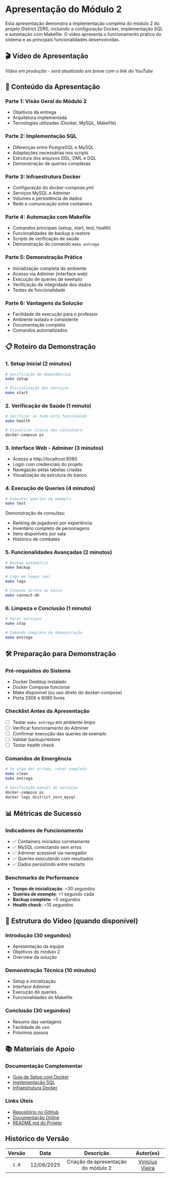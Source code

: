 # **Apresentação do Módulo 2**

Esta apresentação demonstra a implementação completa do módulo 2 do projeto District ZER0, incluindo a configuração Docker, implementação SQL e automação com Makefile. O vídeo apresenta o funcionamento prático do sistema e as principais funcionalidades desenvolvidas.

## 🎬 Vídeo de Apresentação

<!-- Placeholder para o link do vídeo quando for criado -->
*Vídeo em produção - será atualizado em breve com o link do YouTube*

<!-- Exemplo de estrutura para quando o vídeo estiver pronto:
Você pode acessar o vídeo de apresentação pelo link: [Apresentação do Módulo 2](https://www.youtube.com/watch?v=LINK_DO_VIDEO)

Ou pode visualizar diretamente por aqui:
<iframe width="768" height="432" src="https://www.youtube.com/embed/LINK_DO_VIDEO" title="Entrega 2 - Banco de Dados - Grupo 15" frameborder="0" allow="accelerometer; autoplay; clipboard-write; encrypted-media; gyroscope; picture-in-picture; web-share" referrerpolicy="strict-origin-when-cross-origin" allowfullscreen></iframe>
-->

## 🎯 Conteúdo da Apresentação

### **Parte 1: Visão Geral do Módulo 2**
- Objetivos da entrega
- Arquitetura implementada
- Tecnologias utilizadas (Docker, MySQL, Makefile)

### **Parte 2: Implementação SQL**
- Diferenças entre PostgreSQL e MySQL
- Adaptações necessárias nos scripts
- Estrutura dos arquivos DDL, DML e DQL
- Demonstração de queries complexas

### **Parte 3: Infraestrutura Docker**
- Configuração do docker-compose.yml
- Serviços MySQL e Adminer
- Volumes e persistência de dados
- Rede e comunicação entre containers

### **Parte 4: Automação com Makefile**
- Comandos principais (setup, start, test, health)
- Funcionalidades de backup e restore
- Scripts de verificação de saúde
- Demonstração do comando `make entrega`

### **Parte 5: Demonstração Prática**
- Inicialização completa do ambiente
- Acesso via Adminer (interface web)
- Execução de queries de exemplo
- Verificação de integridade dos dados
- Testes de funcionalidade

### **Parte 6: Vantagens da Solução**
- Facilidade de execução para o professor
- Ambiente isolado e consistente
- Documentação completa
- Comandos automatizados

## 📋 Roteiro da Demonstração

### **1. Setup Inicial (2 minutos)**
```bash
# Verificação de dependências
make setup

# Inicialização dos serviços
make start
```

### **2. Verificação de Saúde (1 minuto)**
```bash
# Verificar se tudo está funcionando
make health

# Visualizar status dos containers
docker-compose ps
```

### **3. Interface Web - Adminer (3 minutos)**
- Acesso a http://localhost:8080
- Login com credenciais do projeto
- Navegação pelas tabelas criadas
- Visualização da estrutura do banco

### **4. Execução de Queries (4 minutos)**
```bash
# Executar queries de exemplo
make test
```

Demonstração de consultas:
- Ranking de jogadores por experiência
- Inventário completo de personagens
- Itens disponíveis por sala
- Histórico de combates

### **5. Funcionalidades Avançadas (2 minutos)**
```bash
# Backup automático
make backup

# Logs em tempo real
make logs

# Conexão direta ao banco
make connect-db
```

### **6. Limpeza e Conclusão (1 minuto)**
```bash
# Parar serviços
make stop

# Comando completo de demonstração
make entrega
```

## 🛠️ Preparação para Demonstração

### **Pré-requisitos do Sistema**
- Docker Desktop instalado
- Docker Compose funcional
- Make disponível (ou uso direto do docker-compose)
- Porta 3306 e 8080 livres

### **Checklist Antes da Apresentação**
- [ ] Testar `make entrega` em ambiente limpo
- [ ] Verificar funcionamento do Adminer
- [ ] Confirmar execução das queries de exemplo
- [ ] Validar backup/restore
- [ ] Testar health check

### **Comandos de Emergência**
```bash
# Se algo der errado, reset completo
make clean
make entrega

# Verificação manual de serviços
docker-compose ps
docker logs district_zero_mysql
```

## 📊 Métricas de Sucesso

### **Indicadores de Funcionamento**
- ✅ Containers iniciados corretamente
- ✅ MySQL conectando sem erros
- ✅ Adminer acessível via navegador
- ✅ Queries executando com resultados
- ✅ Dados persistindo entre restarts

### **Benchmarks de Performance**
- **Tempo de inicialização**: ~30 segundos
- **Queries de exemplo**: <1 segundo cada
- **Backup completo**: ~5 segundos
- **Health check**: ~10 segundos

## 🎥 Estrutura do Vídeo (quando disponível)

### **Introdução (30 segundos)**
- Apresentação da equipe
- Objetivos do módulo 2
- Overview da solução

### **Demonstração Técnica (10 minutos)**
- Setup e inicialização
- Interface Adminer
- Execução de queries
- Funcionalidades do Makefile

### **Conclusão (30 segundos)**
- Resumo das vantagens
- Facilidade de uso
- Próximos passos

## 📚 Materiais de Apoio

### **Documentação Complementar**
- [Guia de Setup com Docker](setup-docker.md)
- [Implementação SQL](implementacao-sql.md)
- [Infraestrutura Docker](infraestrutura-docker.md)

### **Links Úteis**
- [Repositório no GitHub](https://github.com/SBD1/2025.1-District-ZER0)
- [Documentação Online](https://sbd1.github.io/2025.1-District-ZER0/)
- [README.md do Projeto](https://github.com/SBD1/2025.1-District-ZER0/blob/develop/README.md)

## Histórico de Versão

| Versão |    Data    |              Descrição              |                       Autor(es)                        |
| :----: | :--------: | :---------------------------------: | :----------------------------------------------------: |
| `1.0`  | 12/06/2025 | Criação da apresentação do módulo 2 | [Vinicius Vieira](https://github.com/viniciusvieira00) | 